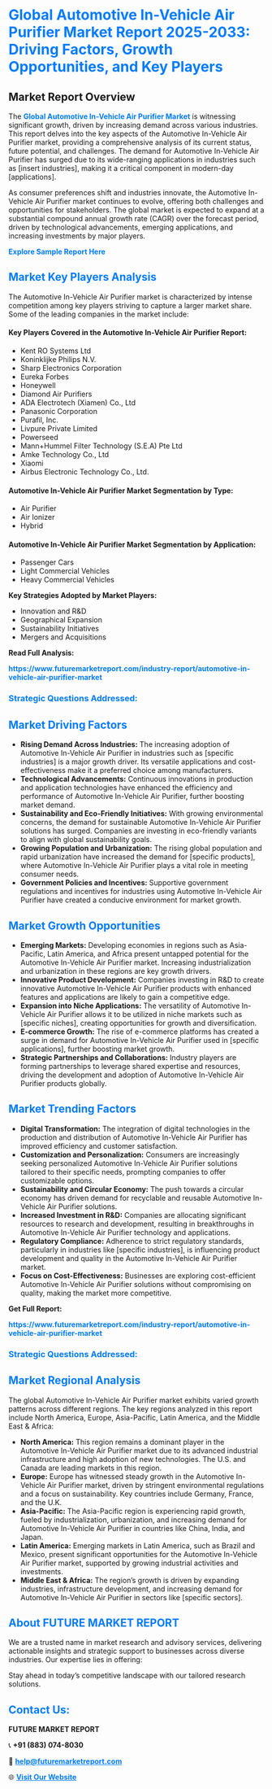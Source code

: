 <h1 style="color: #007BFF;">Global Automotive In-Vehicle Air Purifier Market Report 2025-2033: Driving Factors, Growth Opportunities, and Key Players</h1>

<section id="overview">
<h2>Market Report Overview</h2>
<p>The <a href="https://www.futuremarketreport.com/industry-report/automotive-in-vehicle-air-purifier-market" style="color: #007BFF; text-decoration: none;"><strong>Global Automotive In-Vehicle Air Purifier Market</strong></a> is witnessing significant growth, driven by increasing demand across various industries. This report delves into the key aspects of the Automotive In-Vehicle Air Purifier market, providing a comprehensive analysis of its current status, future potential, and challenges. The demand for Automotive In-Vehicle Air Purifier has surged due to its wide-ranging applications in industries such as [insert industries], making it a critical component in modern-day [applications].</p>
<p>As consumer preferences shift and industries innovate, the Automotive In-Vehicle Air Purifier market continues to evolve, offering both challenges and opportunities for stakeholders. The global market is expected to expand at a substantial compound annual growth rate (CAGR) over the forecast period, driven by technological advancements, emerging applications, and increasing investments by major players.</p>
</section>

<section id="overview">
<p><a href="https://www.futuremarketreport.com/request-sample/reportId=44346" style="color: #007BFF; text-decoration: none;"><strong>Explore Sample Report Here</strong></a></p>
</section>

<section id="key-players">
<h2 style="color: #007BFF;">Market Key Players Analysis</h2>
<p>The Automotive In-Vehicle Air Purifier market is characterized by intense competition among key players striving to capture a larger market share. Some of the leading companies in the market include:</p>
<h4>Key Players Covered in the Automotive In-Vehicle Air Purifier Report:</h4>
<ul><li>Kent RO Systems Ltd</li><li>Koninklijke Philips N.V.</li><li>Sharp Electronics Corporation</li><li>Eureka Forbes</li><li>Honeywell</li><li>Diamond Air Purifiers</li><li>ADA Electrotech (Xiamen) Co., Ltd</li><li>Panasonic Corporation</li><li>Purafil, Inc.</li><li>Livpure Private Limited</li><li>Powerseed</li><li>Mann+Hummel Filter Technology (S.E.A) Pte Ltd</li><li>Amke Technology Co., Ltd</li><li>Xiaomi</li><li>Airbus Electronic Technology Co., Ltd.</li></ul>
<h4>Automotive In-Vehicle Air Purifier Market Segmentation by Type:</h4>
<ul><li>Air Purifier</li><li>Air Ionizer</li><li>Hybrid</li></ul>

<h4>Automotive In-Vehicle Air Purifier Market Segmentation by Application:</h4>
<ul><li>Passenger Cars</li><li>Light Commercial Vehicles</li><li>Heavy Commercial Vehicles</li></ul>
<p><strong>Key Strategies Adopted by Market Players:</strong></p>
<ul>
<li>Innovation and R&D</li>
<li>Geographical Expansion</li>
<li>Sustainability Initiatives</li>
<li>Mergers and Acquisitions</li>
</ul>
</section>

<section>
<p><strong>Read Full Analysis: </strong></p><a href="https://www.futuremarketreport.com/industry-report/automotive-in-vehicle-air-purifier-market" style="color: #007BFF; text-decoration: none;"><strong>https://www.futuremarketreport.com/industry-report/automotive-in-vehicle-air-purifier-market</strong></a>
<h3 style="color: #007BFF;">Strategic Questions Addressed:</h3>
</section>

<section id="driving-factors">
<h2 style="color: #007BFF;">Market Driving Factors</h2>
<ul>
<li><strong>Rising Demand Across Industries:</strong> The increasing adoption of Automotive In-Vehicle Air Purifier in industries such as [specific industries] is a major growth driver. Its versatile applications and cost-effectiveness make it a preferred choice among manufacturers.</li>
<li><strong>Technological Advancements:</strong> Continuous innovations in production and application technologies have enhanced the efficiency and performance of Automotive In-Vehicle Air Purifier, further boosting market demand.</li>
<li><strong>Sustainability and Eco-Friendly Initiatives:</strong> With growing environmental concerns, the demand for sustainable Automotive In-Vehicle Air Purifier solutions has surged. Companies are investing in eco-friendly variants to align with global sustainability goals.</li>
<li><strong>Growing Population and Urbanization:</strong> The rising global population and rapid urbanization have increased the demand for [specific products], where Automotive In-Vehicle Air Purifier plays a vital role in meeting consumer needs.</li>
<li><strong>Government Policies and Incentives:</strong> Supportive government regulations and incentives for industries using Automotive In-Vehicle Air Purifier have created a conducive environment for market growth.</li>
</ul>
</section>

<section id="growth-opportunities">
<h2 style="color: #007BFF;">Market Growth Opportunities</h2>
<ul>
<li><strong>Emerging Markets:</strong> Developing economies in regions such as Asia-Pacific, Latin America, and Africa present untapped potential for the Automotive In-Vehicle Air Purifier market. Increasing industrialization and urbanization in these regions are key growth drivers.</li>
<li><strong>Innovative Product Development:</strong> Companies investing in R&D to create innovative Automotive In-Vehicle Air Purifier products with enhanced features and applications are likely to gain a competitive edge.</li>
<li><strong>Expansion into Niche Applications:</strong> The versatility of Automotive In-Vehicle Air Purifier allows it to be utilized in niche markets such as [specific niches], creating opportunities for growth and diversification.</li>
<li><strong>E-commerce Growth:</strong> The rise of e-commerce platforms has created a surge in demand for Automotive In-Vehicle Air Purifier used in [specific applications], further boosting market growth.</li>
<li><strong>Strategic Partnerships and Collaborations:</strong> Industry players are forming partnerships to leverage shared expertise and resources, driving the development and adoption of Automotive In-Vehicle Air Purifier products globally.</li>
</ul>
</section>

<section id="trending-factors">
<h2 style="color: #007BFF;">Market Trending Factors</h2>
<ul>
<li><strong>Digital Transformation:</strong> The integration of digital technologies in the production and distribution of Automotive In-Vehicle Air Purifier has improved efficiency and customer satisfaction.</li>
<li><strong>Customization and Personalization:</strong> Consumers are increasingly seeking personalized Automotive In-Vehicle Air Purifier solutions tailored to their specific needs, prompting companies to offer customizable options.</li>
<li><strong>Sustainability and Circular Economy:</strong> The push towards a circular economy has driven demand for recyclable and reusable Automotive In-Vehicle Air Purifier solutions.</li>
<li><strong>Increased Investment in R&D:</strong> Companies are allocating significant resources to research and development, resulting in breakthroughs in Automotive In-Vehicle Air Purifier technology and applications.</li>
<li><strong>Regulatory Compliance:</strong> Adherence to strict regulatory standards, particularly in industries like [specific industries], is influencing product development and quality in the Automotive In-Vehicle Air Purifier market.</li>
<li><strong>Focus on Cost-Effectiveness:</strong> Businesses are exploring cost-efficient Automotive In-Vehicle Air Purifier solutions without compromising on quality, making the market more competitive.</li>
</ul>
</section>

<section>
<p><strong>Get Full Report: </strong></p><a href="https://www.futuremarketreport.com/industry-report/automotive-in-vehicle-air-purifier-market" style="color: #007BFF; text-decoration: none;"><strong>https://www.futuremarketreport.com/industry-report/automotive-in-vehicle-air-purifier-market</strong></a>
<h3 style="color: #007BFF;">Strategic Questions Addressed:</h3>
</section>


<section id="regional-analysis">
<h2 style="color: #007BFF;">Market Regional Analysis</h2>
<p>The global Automotive In-Vehicle Air Purifier market exhibits varied growth patterns across different regions. The key regions analyzed in this report include North America, Europe, Asia-Pacific, Latin America, and the Middle East & Africa:</p>
<ul>
<li><strong>North America:</strong> This region remains a dominant player in the Automotive In-Vehicle Air Purifier market due to its advanced industrial infrastructure and high adoption of new technologies. The U.S. and Canada are leading markets in this region.</li>
<li><strong>Europe:</strong> Europe has witnessed steady growth in the Automotive In-Vehicle Air Purifier market, driven by stringent environmental regulations and a focus on sustainability. Key countries include Germany, France, and the U.K.</li>
<li><strong>Asia-Pacific:</strong> The Asia-Pacific region is experiencing rapid growth, fueled by industrialization, urbanization, and increasing demand for Automotive In-Vehicle Air Purifier in countries like China, India, and Japan.</li>
<li><strong>Latin America:</strong> Emerging markets in Latin America, such as Brazil and Mexico, present significant opportunities for the Automotive In-Vehicle Air Purifier market, supported by growing industrial activities and investments.</li>
<li><strong>Middle East & Africa:</strong> The region’s growth is driven by expanding industries, infrastructure development, and increasing demand for Automotive In-Vehicle Air Purifier in sectors like [specific sectors].</li>
</ul>
</section>

<footer>
<h2 style="color: #007BFF;">About FUTURE MARKET REPORT</h2>
<p>We are a trusted name in market research and advisory services, delivering actionable insights and strategic support to businesses across diverse industries. Our expertise lies in offering:</p>

<p>Stay ahead in today’s competitive landscape with our tailored research solutions.</p>

<h2 style="color: #007BFF;">Contact Us:</h2>
<p><strong>FUTURE MARKET REPORT</strong></p>
<p>📞 <strong>+91 (883) 074-8030</strong></p>
<p>📧 <strong><a href="mailto:help@futuremarketreport.com" style="color: #007BFF;">help@futuremarketreport.com</a></strong></p>
<p>🌐 <strong><a href="https://www.futuremarketreport.com/" style="color: #007BFF;">Visit Our Website</a></strong></p>
</footer>